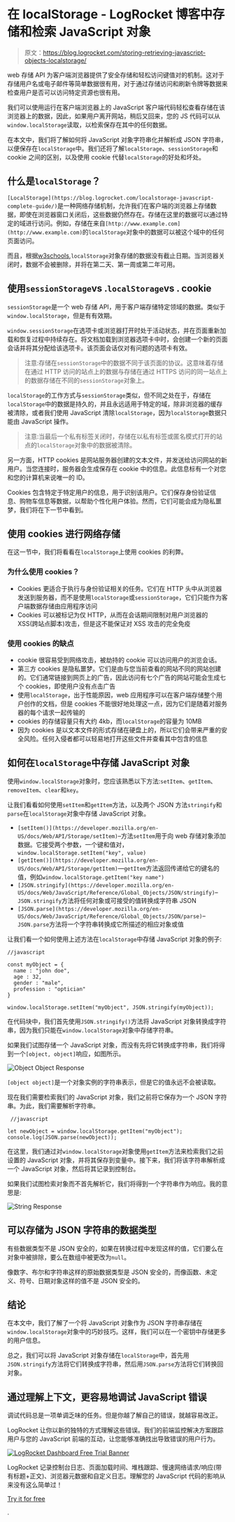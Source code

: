 # 在 localStorage - LogRocket 博客中存储和检索 JavaScript 对象

> 原文：<https://blog.logrocket.com/storing-retrieving-javascript-objects-localstorage/>

web 存储 API 为客户端浏览器提供了安全存储和轻松访问键值对的机制。这对于存储用户名或电子邮件等简单数据很有用，对于通过存储访问和刷新令牌等数据来检查用户是否可以访问特定资源也很有用。

我们可以使用运行在客户端浏览器上的 JavaScript 客户端代码轻松查看存储在该浏览器上的数据，因此，如果用户离开网站，稍后又回来，您的 JS 代码可以从`window.localStorage`读取，以检索保存在其中的任何数据。

在本文中，我们将了解如何将 JavaScript 对象字符串化并解析成 JSON 字符串，以便保存在`localStorage`中。我们还将了解`localStorage`、`sessionStorage`和 cookie 之间的区别，以及使用 cookie 代替`localStorage`的好处和坏处。

## 什么是`localStorage`？

`[LocalStorage](https://blog.logrocket.com/localstorage-javascript-complete-guide/)`是一种网络存储机制，允许我们在客户端的浏览器上存储数据，即使在浏览器窗口关闭后，这些数据仍然存在。存储在这里的数据可以通过特定的域进行访问。例如，存储在来自`[http://www.example.com](http://www.example.com)`的`localStorage`对象中的数据可以被这个域中的任何页面访问。

而且，根据[w3schools](https://www.w3schools.com/jsreF/prop_win_localstorage.asp),`localStorage`对象存储的数据没有截止日期。当浏览器关闭时，数据不会被删除，并将在第二天、第一周或第二年可用。

## 使用`sessionStorage`vs .`localStorage`vs . cookie

`sessionStorage`是一个 web 存储 API，用于客户端存储特定领域的数据。类似于`window.localStorage`，但是有有效期。

`window.sessionStorage`在选项卡或浏览器打开时处于活动状态，并在页面重新加载和恢复过程中持续存在。将文档加载到浏览器选项卡中时，会创建一个新的页面会话并将其分配给该选项卡。该页面会话仅对有问题的选项卡有效。

> 注意:存储在`sessionStorage`中的数据不同于该页面的协议。这意味着存储在通过 HTTP 访问的站点上的数据与存储在通过 HTTPS 访问的同一站点上的数据存储在不同的`sessionStorage`对象上。

`localStorage`的工作方式与`sessionStorage`类似，但不同之处在于，存储在`localStorage`中的数据是持久的，并且永远适用于特定的域，除非浏览器的缓存被清除，或者我们使用 JavaScript 清除`localStorage`，因为`localStorage`数据只能由 JavaScript 操作。

> 注意:当最后一个私有标签关闭时，存储在以私有标签或匿名模式打开的站点的`localStorage`对象中的数据被清除。

另一方面，HTTP cookies 是网站服务器创建的文本文件，并发送给访问网站的新用户。当您连接时，服务器会生成保存在 cookie 中的信息。此信息标有一个对您和您的计算机来说唯一的 ID。

Cookies 包含特定于特定用户的信息，用于识别该用户。它们保存身份验证信息、购物车信息等数据，以帮助个性化用户体验。然而，它们可能会成为隐私噩梦，我们将在下一节中看到。

## 使用 cookies 进行网络存储

在这一节中，我们将看看在`localStorage`上使用 cookies 的利弊。

### 为什么使用 cookies？

*   Cookies 更适合于执行与身份验证相关的任务。它们在 HTTP 头中从浏览器发送到服务器，而不是使用`localStorage`或`sessionStorage`，它们只能作为客户端数据存储由应用程序访问
*   Cookies 可以被标记为仅 HTTP，从而在会话期间限制对用户浏览器的 XSS(跨站点脚本)攻击，但是这不能保证对 XSS 攻击的完全免疫

### 使用 cookies 的缺点

*   cookie 很容易受到网络攻击，被劫持的 cookie 可以访问用户的浏览会话。
*   第三方 cookies 是隐私噩梦。它们是由与您当前查看的网站不同的网站创建的。它们通常链接到网页上的广告，因此访问有七个广告的网站可能会生成七个 cookies，即使用户没有点击广告
*   使用`localStorage`，出于性能原因，web 应用程序可以在客户端存储整个用户创作的文档，但是 cookies 不能很好地处理这一点，因为它们是随着对服务器的每个请求一起传输的
*   cookies 的存储容量只有大约 4kb，而`localStorage`的容量为 10MB
*   因为 cookies 是以文本文件的形式存储在硬盘上的，所以它们会带来严重的安全风险。任何入侵者都可以轻易地打开这些文件并查看其中包含的信息

## 如何在`localStorage`中存储 JavaScript 对象

使用`window.localStorage`对象时，您应该熟悉以下方法:`setItem`、`getItem`、`removeItem`、`clear`和`key`。

让我们看看如何使用`setItem`和`getItem`方法，以及两个 JSON 方法`stringify`和`parse`在`localStorage`对象中存储 JavaScript 对象。

*   `[setItem()](https://developer.mozilla.org/en-US/docs/Web/API/Storage/setItem)`–方法`setItem`用于向 web 存储对象添加数据。它接受两个参数，一个键和值对，`window.localStorage.setItem("key", value)`
*   `[getItem()](https://developer.mozilla.org/en-US/docs/Web/API/Storage/getItem)`—`getItem`方法返回传递给它的键名的值，例如`window.localStorage.getItem("key name")`
*   `[JSON.stringify](https://developer.mozilla.org/en-US/docs/Web/JavaScript/Reference/Global_Objects/JSON/stringify)`–`JSON.stringify`方法将任何对象或可接受的值转换成字符串 JSON
*   `[JSON.parse](https://developer.mozilla.org/en-US/docs/Web/JavaScript/Reference/Global_Objects/JSON/parse)`–`JSON.parse`方法将一个字符串转换成它所描述的相应对象或值

让我们看一个如何使用上述方法在`localStorage`中存储 JavaScript 对象的例子:

```
//javascript

const myObject = {
  name : "john doe",
  age : 32,
  gender : "male",
  profession : "optician" 
}

window.localStorage.setItem("myObject", JSON.stringify(myObject));

```

在代码块中，我们首先使用`JSON.stringify()`方法将 JavaScript 对象转换成字符串，因为我们只能在`window.localStorage`对象中存储字符串。

如果我们试图存储一个 JavaScript 对象，而没有先将它转换成字符串，我们将得到一个`[object, object]`响应，如图所示。

![Object Object Response](img/d98258d1aad8e21c857f87f0ae338c58.png)

`[object object]`是一个对象实例的字符串表示，但是它的值永远不会被读取。

现在我们需要检索我们的 JavaScript 对象，我们之前将它保存为一个 JSON 字符串。为此，我们需要解析字符串。

```
 //javascript

let newObject = window.localStorage.getItem("myObject");
console.log(JSON.parse(newObject));

```

在这里，我们通过对`window.localStorage`对象使用`getItem`方法来检索我们之前设置的 JavaScript 对象，并将其保存到变量中。接下来，我们将该字符串解析成一个 JavaScript 对象，然后将其记录到控制台。

如果我们试图检索对象而不首先解析它，我们将得到一个字符串作为响应。我的意思是:

![String Response](img/485526d65eb23d77732573432c2da347.png)

## 可以存储为 JSON 字符串的数据类型

有些数据类型不是 JSON 安全的，如果在转换过程中发现这样的值，它们要么在对象中被排除，要么在数组中被更改为`null`。

像数字、布尔和字符串这样的原始数据类型是 JSON 安全的，而像函数、未定义、符号、日期对象这样的值不是 JSON 安全的。

## 结论

在本文中，我们了解了一个将 JavaScript 对象作为 JSON 字符串存储在`window.localStorage`对象中的巧妙技巧。这样，我们可以在一个密钥中存储更多的用户信息。

总之，我们可以将 JavaScript 对象存储在`localStorage`中，首先用`JSON.stringify`方法将它们转换成字符串，然后用`JSON.parse`方法将它们转换回对象。

## 通过理解上下文，更容易地调试 JavaScript 错误

调试代码总是一项单调乏味的任务。但是你越了解自己的错误，就越容易改正。

LogRocket 让你以新的独特的方式理解这些错误。我们的前端监控解决方案跟踪用户与您的 JavaScript 前端的互动，让您能够准确找出导致错误的用户行为。

[![LogRocket Dashboard Free Trial Banner](img/cbfed9be3defcb505e662574769a7636.png)](https://lp.logrocket.com/blg/javascript-signup)

LogRocket 记录控制台日志、页面加载时间、堆栈跟踪、慢速网络请求/响应(带有标题+正文)、浏览器元数据和自定义日志。理解您的 JavaScript 代码的影响从来没有这么简单过！

[Try it for free](https://lp.logrocket.com/blg/javascript-signup)

.